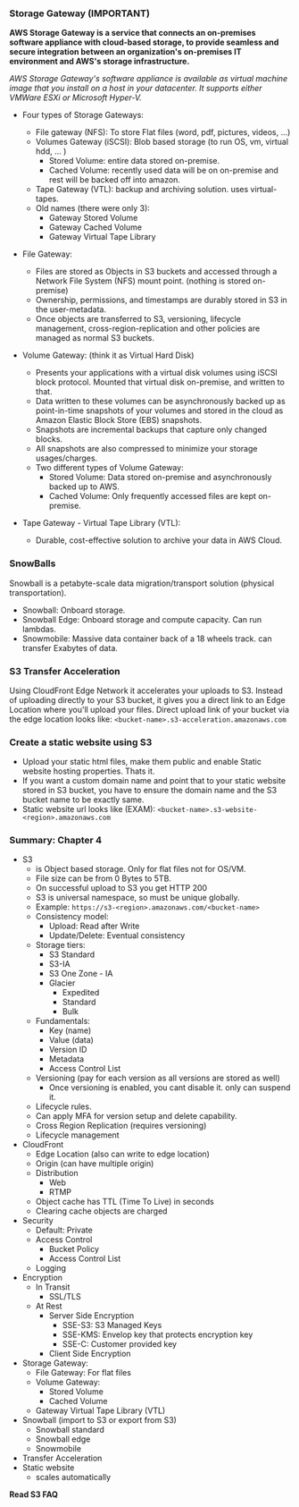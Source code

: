### Storage Gateway (IMPORTANT) ###
**AWS Storage Gateway is a service that connects an on-premises software appliance with cloud-based storage, to provide seamless and secure integration between an organization's on-premises IT environment and AWS's storage infrastructure.**

*AWS Storage Gateway's software appliance is available as virtual machine image that you install on a host in your datacenter. It supports either VMWare ESXi or Microsoft Hyper-V.*

* Four types of Storage Gateways:
    - File gateway (NFS): To store Flat files (word, pdf, pictures, videos, ...)
    - Volumes Gateway (iSCSI): Blob based storage (to run OS, vm, virtual hdd, ... )
        - Stored Volume: entire data stored on-premise.
        - Cached Volume: recently used data will be on on-premise and rest will be backed off into amazon.
    - Tape Gateway (VTL): backup and archiving solution. uses virtual-tapes.

    * Old names (there were only 3):
        * Gateway Stored Volume
        * Gateway Cached Volume
        * Gateway Virtual Tape Library

- File Gateway:
    - Files are stored as Objects in S3 buckets and accessed through a Network File System (NFS) mount point. (nothing is stored on-premise)
    - Ownership, permissions, and timestamps are durably stored in S3 in the user-metadata.
    - Once objects are transferred to S3, versioning, lifecycle management, cross-region-replication and other policies are managed as normal S3 buckets.

- Volume Gateway: (think it as Virtual Hard Disk)
    - Presents your applications with a virtual disk volumes using iSCSI block protocol. Mounted that virtual disk on-premise, and written to that.
    - Data written to these volumes can be asynchronously backed up as point-in-time snapshots of your volumes and stored in the cloud as Amazon Elastic Block Store (EBS) snapshots.
    - Snapshots are incremental backups that capture only changed blocks.
    - All snapshots are also compressed to minimize your storage usages/charges.
    - Two different types of Volume Gateway:
        - Stored Volume: Data stored on-premise and asynchronously backed up to AWS.
        - Cached Volume: Only frequently accessed files are kept on-premise.

- Tape Gateway - Virtual Tape Library (VTL):
    - Durable, cost-effective solution to archive your data in AWS Cloud.


### SnowBalls ###
Snowball is a petabyte-scale data migration/transport solution (physical transportation).
- Snowball: Onboard storage.
- Snowball Edge: Onboard storage and compute capacity. Can run lambdas.
- Snowmobile: Massive data container back of a 18 wheels track. can transfer Exabytes of data.


### S3 Transfer Acceleration ###
Using CloudFront Edge Network it accelerates your uploads to S3. Instead of uploading directly to your S3 bucket, it gives you a direct link to an Edge Location where you'll upload your files. Direct upload link of your bucket via the edge location looks like:
    `<bucket-name>.s3-acceleration.amazonaws.com`


### Create a static website using S3 ###
- Upload your static html files, make them public and enable Static website hosting properties. Thats it.
- If you want a custom domain name and point that to your static website stored in S3 bucket, you have to ensure the domain name and the S3 bucket name to be exactly same.
- Static website url looks like (EXAM):
    `<bucket-name>.s3-website-<region>.amazonaws.com`


### Summary: Chapter 4 ###
- S3
    - is Object based storage. Only for flat files not for OS/VM.
    - File size can be from 0 Bytes to 5TB.
    - On successful upload to S3 you get HTTP 200
    - S3 is universal namespace, so must be unique globally.
    - Example: `https://s3-<region>.amazonaws.com/<bucket-name>`
    - Consistency model:
        - Upload: Read after Write
        - Update/Delete: Eventual consistency
    - Storage tiers:
        - S3 Standard
        - S3-IA
        - S3 One Zone - IA
        - Glacier
            - Expedited
            - Standard
            - Bulk
    - Fundamentals:
        - Key (name)
        - Value (data)
        - Version ID
        - Metadata
        - Access Control List
    - Versioning (pay for each version as all versions are stored as well)
        - Once versioning is enabled, you cant disable it. only can suspend it.
    - Lifecycle rules.
    - Can apply MFA for version setup and delete capability.
    - Cross Region Replication (requires versioning)
    - Lifecycle management
- CloudFront
    - Edge Location (also can write to edge location)
    - Origin (can have multiple origin)
    - Distribution
        - Web
        - RTMP
    - Object cache has TTL (Time To Live) in seconds
    - Clearing cache objects are charged
- Security
    - Default: Private
    - Access Control
        - Bucket Policy
        - Access Control List
    - Logging
- Encryption
    - In Transit
        - SSL/TLS
    - At Rest
        - Server Side Encryption
            - SSE-S3: S3 Managed Keys
            - SSE-KMS: Envelop key that protects encryption key
            - SSE-C: Customer provided key
        - Client Side Encryption
- Storage Gateway:
    - File Gateway: For flat files
    - Volume Gateway:
        - Stored Volume
        - Cached Volume
    - Gateway Virtual Tape Library (VTL)
- Snowball (import to S3 or export from S3)
    - Snowball standard
    - Snowball edge
    - Snowmobile
- Transfer Acceleration
- Static website
    - scales automatically

**Read S3 FAQ**
